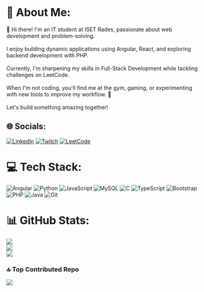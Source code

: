 # 💫 About Me:
👋 Hi there! I'm an IT student at ISET Rades, passionate about web development and problem-solving. <br><br>I enjoy building dynamic applications using Angular, React, and exploring backend development with PHP. <br><br>Currently, I'm sharpening my skills in Full-Stack Development while tackling challenges on LeetCode.<br><br>When I'm not coding, you'll find me at the gym, gaming, or experimenting with new tools to improve my workflow. 🚀<br><br>Let's build something amazing together!

## 🌐 Socials:
[![LinkedIn](https://img.shields.io/badge/LinkedIn-%230077B5.svg?logo=linkedin&logoColor=white)](https://linkedin.com/in/aminmedfai) [![Twitch](https://img.shields.io/badge/Twitch-%239146FF.svg?logo=Twitch&logoColor=white)](https://twitch.tv/AMIN_VAL) [![LeetCode](https://img.shields.io/badge/LeetCode-%237289DA.svg?logo=LeetCode&logoColor=white)](https://leetcode.com/u/amln/)

# 💻 Tech Stack:
![Angular](https://img.shields.io/badge/angular-%23DD0031.svg?style=for-the-badge&logo=angular&logoColor=white) ![Python](https://img.shields.io/badge/python-3670A0?style=for-the-badge&logo=python&logoColor=ffdd54) ![JavaScript](https://img.shields.io/badge/javascript-%23323330.svg?style=for-the-badge&logo=javascript&logoColor=%23F7DF1E) ![MySQL](https://img.shields.io/badge/mysql-4479A1.svg?style=for-the-badge&logo=mysql&logoColor=white) ![C](https://img.shields.io/badge/c-%2300599C.svg?style=for-the-badge&logo=c&logoColor=white) ![TypeScript](https://img.shields.io/badge/typescript-%23007ACC.svg?style=for-the-badge&logo=typescript&logoColor=white) ![Bootstrap](https://img.shields.io/badge/bootstrap-%238511FA.svg?style=for-the-badge&logo=bootstrap&logoColor=white) ![PHP](https://img.shields.io/badge/php-%23777BB4.svg?style=for-the-badge&logo=php&logoColor=white) ![Java](https://img.shields.io/badge/java-%23ED8B00.svg?style=for-the-badge&logo=openjdk&logoColor=white) ![Git](https://img.shields.io/badge/git-%23F05033.svg?style=for-the-badge&logo=git&logoColor=white)
# 📊 GitHub Stats:
![](https://github-readme-stats.vercel.app/api?username=4MINEpy&theme=dark&hide_border=false&include_all_commits=true&count_private=true)<br/>
![](https://github-readme-streak-stats.herokuapp.com/?user=4MINEpy&theme=dark&hide_border=false)<br/>
![](https://github-readme-stats.vercel.app/api/top-langs/?username=4MINEpy&theme=dark&hide_border=false&include_all_commits=true&count_private=true&layout=compact)

### 🔝 Top Contributed Repo
![](https://github-contributor-stats.vercel.app/api?username=4MINEpy&limit=5&theme=dark&combine_all_yearly_contributions=true)

<!-- Proudly created with GPRM ( https://gprm.itsvg.in ) -->

